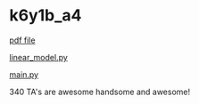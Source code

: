 # k6y1b_a4

[pdf file](https://github.ugrad.cs.ubc.ca/CPSC340-2017W-T2/k6y1b_a4/blob/master/doc/a4.pdf)

[linear_model.py](https://github.ugrad.cs.ubc.ca/CPSC340-2017W-T2/k6y1b_a4/blob/master/code/linear_model.py)

[main.py](https://github.ugrad.cs.ubc.ca/CPSC340-2017W-T2/k6y1b_a4/blob/master/code/main.py)

340 TA's are awesome handsome and awesome!